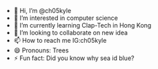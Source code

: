- 👋 Hi, I’m @ch05kyle
- 👀 I’m interested in computer science
- 🌱 I’m currently learning Clap-Tech in Hong Kong
- 💞️ I’m looking to collaborate on new idea
- 📫 How to reach me IG:ch05kyle
- 😄 Pronouns: Trees
- ⚡ Fun fact: Did you know why sea id blue?
